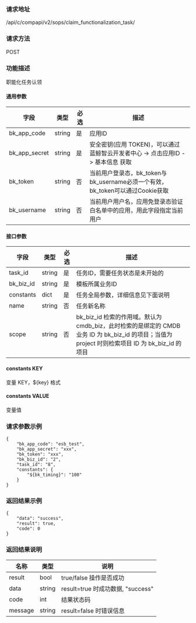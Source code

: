 
### 请求地址

/api/c/compapi/v2/sops/claim_functionalization_task/



### 请求方法

POST


### 功能描述

职能化任务认领

#### 通用参数

|   字段           |  类型       | 必选     |  描述             |
|-----------------|-------------|---------|------------------|
|   bk_app_code   |   string    |   是    |  应用ID |
|   bk_app_secret |   string    |   是    |  安全密钥(应用 TOKEN)，可以通过 蓝鲸智云开发者中心 -> 点击应用ID -> 基本信息 获取 |
|   bk_token      |   string    |   否    |  当前用户登录态，bk_token与bk_username必须一个有效，bk_token可以通过Cookie获取  |
|   bk_username   |   string    |   否    |  当前用户用户名，应用免登录态验证白名单中的应用，用此字段指定当前用户              |

#### 接口参数

| 字段          |  类型       | 必选   |  描述             |
|-----------------|-------------|---------|------------------|
|   task_id      |   string     |   是   |  任务ID，需要任务状态是未开始的 |
|   bk_biz_id    |   string     |   是   |  模板所属业务ID |
|   constants    |   dict       |   是   |  任务全局参数，详细信息见下面说明 |
|   name         |   string     |   否   |  任务新名称  |
|   scope        |   string     |   否   |  bk_biz_id 检索的作用域。默认为 cmdb_biz，此时检索的是绑定的 CMDB 业务 ID 为 bk_biz_id 的项目；当值为 project 时则检索项目 ID 为 bk_biz_id 的项目|

#### constants KEY

变量 KEY，${key} 格式

#### constants VALUE

变量值

### 请求参数示例

```
{
    "bk_app_code": "esb_test",
    "bk_app_secret": "xxx",
    "bk_token": "xxx",
    "bk_biz_id": "2",
    "task_id": "8",
    "constants": {
        "${bk_timing}": "100"
    }
}
```

### 返回结果示例

```
{
    "data": "success",
    "result": true, 
    "code": 0
}
```

### 返回结果说明
|   名称   |  类型  |           说明             |
| ------------ | ---------- | ------------------------------ |
|  result      |    bool    |      true/false 操作是否成功     |
|  data        |    string  |      result=true 时成功数据, "success" |
|  code        |    int     |      结果状态码                  |
|  message     |    string  |      result=false 时错误信息     |